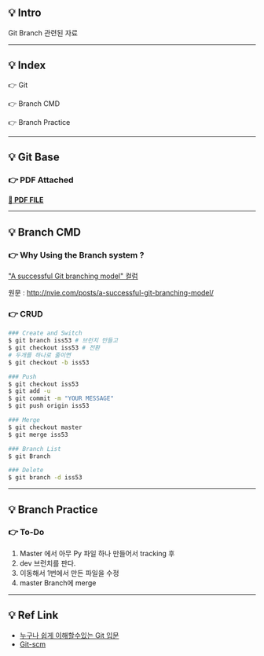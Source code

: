 ## 💡 Intro
Git Branch 관련된 자료 

___
## 💡 Index

👉 Git  

👉 Branch CMD

👉 Branch Practice

___

## 💡 Git Base
### 👉 PDF Attached
**[📃 PDF FILE ](./Git.pdf)**
___

## 💡 Branch CMD
### 👉 Why Using the Branch system ?
["A successful Git branching model" 컬럼](https://backlog.com/git-tutorial/kr/stepup/stepup1_5.html)

원문 : http://nvie.com/posts/a-successful-git-branching-model/
### 👉 CRUD
```bash
### Create and Switch 
$ git branch iss53 # 브런치 만들고 
$ git checkout iss53 # 전환
# 두개를 하나로 줄이면
$ git checkout -b iss53

### Push
$ git checkout iss53
$ git add -u 
$ git commit -m "YOUR MESSAGE"
$ git push origin iss53

### Merge
$ git checkout master
$ git merge iss53

### Branch List
$ git Branch

### Delete
$ git branch -d iss53
```
___

## 💡 Branch Practice
### 👉 To-Do
1. Master 에서 아무 Py 파일 하나 만들어서 tracking 후
2. dev 브런치를 판다. 
3. 이동해서 1번에서 만든 파일을 수정 
4. master Branch에 merge 
___

## 💡 Ref Link
* [누구나 쉽게 이해할수있는 Git 입문](https://backlog.com/git-tutorial/kr/stepup/stepup1_1.html)
* [Git-scm](https://git-scm.com/book/ko/v1/Git-%EB%B8%8C%EB%9E%9C%EC%B9%98-%EB%B8%8C%EB%9E%9C%EC%B9%98%EC%99%80-Merge%EC%9D%98-%EA%B8%B0%EC%B4%88)

